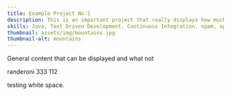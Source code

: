 ```yaml
---
title: Example Project No.1
description: This is an important project that really displays how much I know about great code. Quite frankly, I am a coding genius.
skills: Java, Test Driven Development, Continuous Integration, spam, spam, spam, spam
thumbnail: assets/img/mountains.jpg
thumbnail-alt: mountains
---
```


General content that can be displayed and what not

randeroni 333 112 

testing white space.